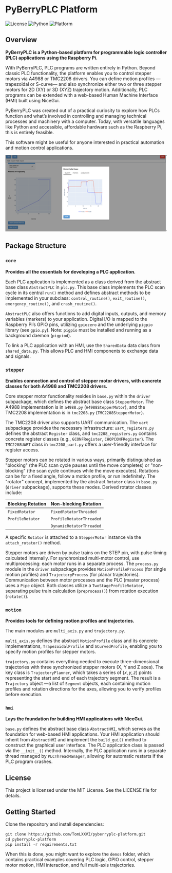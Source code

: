# PyBerryPLC Platform

![License](https://img.shields.io/github/license/TomLXXVI/pyberryplc-platform)
![Python](https://img.shields.io/badge/python-3.10+-blue)
![Platform](https://img.shields.io/badge/platform-Raspberry%20Pi-lightgrey)

## Overview

**PyBerryPLC is a Python-based platform for programmable logic controller (PLC) applications using the Raspberry Pi.**

With PyBerryPLC, PLC programs are written entirely in Python. Beyond classic PLC functionality, the platform enables you
to control stepper motors via A4988 or TMC2208 drivers. You can define motion profiles —trapezoidal or S-curve— and also
synchronize either two or three stepper motors for 2D (XY) or 3D (XYZ) trajectory motion. Additionally, PLC programs can
be extended with a web-based Human Machine Interface (HMI) built using NiceGui.

PyBerryPLC was created out of a practical curiosity to explore how PLCs function and what’s involved in controlling and 
managing technical processes and machinery with a computer. Today, with versatile languages like Python and accessible, 
affordable hardware such as the Raspberry Pi, this is entirely feasible.

This software might be useful for anyone interested in practical automation and motion control applications.

![PyBerryPLC HMI Screenshot](media/screenshot.png)

## Package Structure

### `core`

**Provides all the essentials for developing a PLC application.**

Each PLC application is implemented as a class derived from the abstract base class `AbstractPLC` in `plc.py`. This base
class implements the PLC scan cycle in its central `run()` method and defines abstract methods to be implemented in your
subclass: `control_routine()`, `exit_routine()`, `emergency_routine()`, and `crash_routine()`.

`AbstractPLC` also offers functions to add digital inputs, outputs, and memory variables (markers) to your application. 
Digital I/O is mapped to the Raspberry Pi’s GPIO pins, utilizing `gpiozero` and the underlying `pigpio` library 
(see `gpio.py`). Note: `pigpio` must be installed and running as a background daemon (`pigpiod`).

To link a PLC application with an HMI, use the `SharedData` data class from `shared_data.py`. This allows PLC and HMI 
components to exchange data and signals.

### `stepper`

**Enables connection and control of stepper motor drivers, with concrete classes for both A4988 and TMC2208 drivers.**

Core stepper motor functionality resides in `base.py` within the `driver` subpackage, which defines the abstract base 
class `StepperMotor`. The A4988 implementation is in `a4988.py` (`A4988StepperMotor`), and the TMC2208 implementation is
in `tmc2208.py` (`TMC2208StepperMotor`).

The TMC2208 driver also supports UART communication. The `uart` subpackage provides the necessary infrastructure: 
`uart_registers.py` defines the abstract `Register` class, and `tmc2208_registers.py` contains concrete register classes 
(e.g., `GCONFRegister`, `CHOPCONFRegister`). The `TMC2208UART` class in `tmc2208_uart.py` offers a user-friendly 
interface for register access.

Stepper motors can be rotated in various ways, primarily distinguished as "blocking" (the PLC scan cycle pauses until 
the move completes) or "non-blocking" (the scan cycle continues while the move executes). Rotations can be for a fixed 
angle, follow a motion profile, or run indefinitely. The "rotator" concept, implemented by the abstract `Rotator` class 
in `base.py` (`driver` subpackage), supports these modes. Derived rotator classes include:

| Blocking Rotation | Non-blocking Rotation |
| :-- | :-- |
| `FixedRotator` | `FixedRotatorThreaded` |
| `ProfileRotator` | `ProfileRotatorThreaded` |
|  | `DynamicRotatorThreaded` |

A specific `Rotator` is attached to a `StepperMotor` instance via the `attach_rotator()` method.

Stepper motors are driven by pulse trains on the STEP pin, with pulse timing calculated internally. For synchronized 
multi-motor control, use multiprocessing: each motor runs in a separate process. The `process.py` module in the `driver`
subpackage provides `MotionProfileProcess` (for single motion profiles) and `TrajectoryProcess` (for planar 
trajectories). Communication between motor processes and the PLC (master process) uses a `Pipe` object. Both classes 
utilize a `TwoStageProfileRotator`, separating pulse train calculation (`preprocess()`) from rotation execution 
(`rotate()`).

### `motion`

**Provides tools for defining motion profiles and trajectories.**

The main modules are `multi_axis.py` and `trajectory.py`.

`multi_axis.py` defines the abstract `MotionProfile` class and its concrete implementations, `TrapezoidalProfile` 
and `SCurvedProfile`, enabling you to specify motion profiles for stepper motors.

`trajectory.py` contains everything needed to execute three-dimensional trajectories with three synchronized stepper 
motors (X, Y and Z axes). The key class is `TrajectoryPlanner`, which takes a series of $(x, y, z)$ points representing 
the start and end of each trajectory segment. The result is a `Trajectory` object —a list of `Segment` objects, each 
containing motion profiles and rotation directions for the axes, allowing you to verify profiles before execution.

### `hmi`

**Lays the foundation for building HMI applications with NiceGui.**

`base.py` defines the abstract base class `AbstractHMI`, which serves as the foundation for web-based HMI applications. 
Your HMI application should inherit from `AbstractHMI` and implement the `build_gui()` method to construct the graphical
user interface. The PLC application class is passed via the `__init__()` method. Internally, the PLC application runs in
a separate thread managed by `PLCThreadManager`, allowing for automatic restarts if the PLC program crashes.


## License

This project is licensed under the MIT License. See the LICENSE file for details.


## Getting Started

Clone the repository and install dependencies:

```
git clone https://github.com/TomLXXVI/pyberryplc-platform.git
cd pyberryplc-platform
pip install -r requirements.txt
```

When this is done, you might want to explore the `demos` folder, which contains practical examples covering PLC logic, 
GPIO control, stepper motor motion, HMI interaction, and full multi-axis trajectories.
